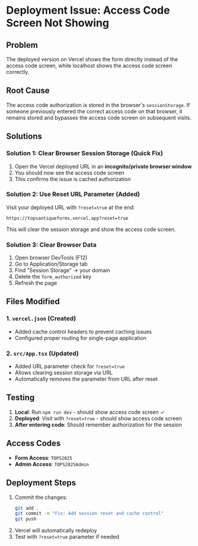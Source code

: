 # Deployment Issue: Access Code Screen Not Showing

## Problem
The deployed version on Vercel shows the form directly instead of the access code screen, while localhost shows the access code screen correctly.

## Root Cause
The access code authorization is stored in the browser's `sessionStorage`. If someone previously entered the correct access code on that browser, it remains stored and bypasses the access code screen on subsequent visits.

## Solutions

### Solution 1: Clear Browser Session Storage (Quick Fix)
1. Open the Vercel deployed URL in an **incognito/private browser window**
2. You should now see the access code screen
3. This confirms the issue is cached authorization

### Solution 2: Use Reset URL Parameter (Added)
Visit your deployed URL with `?reset=true` at the end:
```
https://topsantiqueforms.vercel.app?reset=true
```
This will clear the session storage and show the access code screen.

### Solution 3: Clear Browser Data
1. Open browser DevTools (F12)
2. Go to Application/Storage tab
3. Find "Session Storage" → your domain
4. Delete the `form_authorized` key
5. Refresh the page

## Files Modified

### 1. `vercel.json` (Created)
- Added cache control headers to prevent caching issues
- Configured proper routing for single-page application

### 2. `src/App.tsx` (Updated)
- Added URL parameter check for `?reset=true`
- Allows clearing session storage via URL
- Automatically removes the parameter from URL after reset

## Testing
1. **Local**: Run `npm run dev` - should show access code screen ✓
2. **Deployed**: Visit with `?reset=true` - should show access code screen
3. **After entering code**: Should remember authorization for the session

## Access Codes
- **Form Access**: `TOPS2025`
- **Admin Access**: `TOPS2025Admin`

## Deployment Steps
1. Commit the changes:
   ```bash
   git add .
   git commit -m "Fix: Add session reset and cache control"
   git push
   ```
2. Vercel will automatically redeploy
3. Test with `?reset=true` parameter if needed
